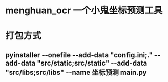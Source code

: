 # menghuan_ocr 一个小鬼坐标预测工具

# 打包方式 
## pyinstaller --onefile --add-data "config.ini;." --add-data "src/static;src/static" --add-data "src/libs;src/libs" --name 坐标预测 main.py
